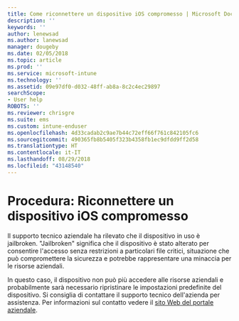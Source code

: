 ```yaml
---
title: Come riconnettere un dispositivo iOS compromesso | Microsoft Docs
description: ''
keywords: ''
author: lenewsad
ms.author: lanewsad
manager: dougeby
ms.date: 02/05/2018
ms.topic: article
ms.prod: ''
ms.service: microsoft-intune
ms.technology: ''
ms.assetid: 09e97df0-d032-48ff-ab8a-8c2c4ec29897
searchScope:
- User help
ROBOTS: ''
ms.reviewer: chrisgre
ms.suite: ems
ms.custom: intune-enduser
ms.openlocfilehash: 4d33cadab2c9ae7b44c72eff66f761c842105fc6
ms.sourcegitcommit: 490365fb8b5405f323b4358fb1ec9dfdd9ff2d58
ms.translationtype: HT
ms.contentlocale: it-IT
ms.lasthandoff: 08/29/2018
ms.locfileid: "43148540"
---
```

# <a name="how-to-reconnect-a-compromised-ios-device"></a>Procedura: Riconnettere un dispositivo iOS compromesso

Il supporto tecnico aziendale ha rilevato che il dispositivo in uso è jailbroken. "Jailbroken" significa che il dispositivo è stato alterato per consentire l'accesso senza restrizioni a particolari file critici, situazione che può compromettere la sicurezza e potrebbe rappresentare una minaccia per le risorse aziendali. 

In questo caso, il dispositivo non può più accedere alle risorse aziendali e probabilmente sarà necessario ripristinare le impostazioni predefinite del dispositivo. Si consiglia di contattare il supporto tecnico dell'azienda per assistenza. Per informazioni sul contatto vedere il [sito Web del portale aziendale](https://go.microsoft.com/fwlink/?linkid=2010980).
